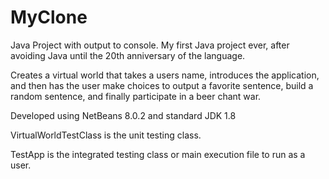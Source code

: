 # MyClone

Java Project with output to console.
My first Java project ever, after avoiding Java until the 20th anniversary of the language.

Creates a virtual world that takes a users name, introduces the application,
and then has the user make choices to output a favorite sentence, build a random sentence,
and finally participate in a beer chant war.


Developed using NetBeans 8.0.2 and standard JDK 1.8

VirtualWorldTestClass is the unit testing class.

TestApp is the integrated testing class or main execution file to run as a user.
